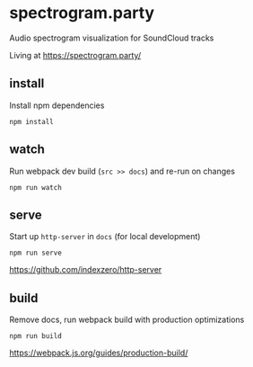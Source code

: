 # spectrogram.party

Audio spectrogram visualization for SoundCloud tracks

Living at https://spectrogram.party/


## install
Install npm dependencies
```
npm install
```

## watch
Run webpack dev build (`src >> docs`) and re-run on changes
```
npm run watch
```

## serve
Start up `http-server` in `docs` (for local development)
```
npm run serve
```
https://github.com/indexzero/http-server


## build
Remove docs, run webpack build with production optimizations
```
npm run build
```
https://webpack.js.org/guides/production-build/
